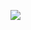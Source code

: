 ![]([[[[https://leetcode.gasinski.dev/svg/Jopat2409?](https://leetcode.gasinski.dev/svg/Jopat2409?theme=dracula)https://leetcode.gasinski.dev/svg/Jopat2409?theme=dracula](https://leetcode.gasinski.dev/svg/Jopat2409?theme=dracula)https://leetcode.gasinski.dev/svg/Jopat2409?theme=dracula](https://leetcode.gasinski.dev/svg/Jopat2409?theme=dracula)https://leetcode.gasinski.dev/svg/Jopat2409?theme=dracula](https://leetcode.gasinski.dev/svg/Jopat2409?theme=dracula)https://leetcode.gasinski.dev/svg/Jopat2409?theme=dracula)
